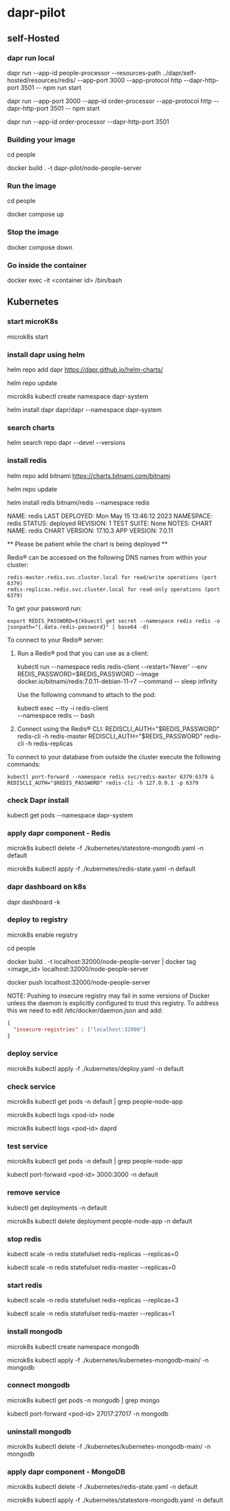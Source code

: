 # dapr-pilot

##  self-Hosted

### dapr run local

dapr run --app-id people-processor --resources-path ../dapr/self-hosted/resources/redis/ --app-port 3000 --app-protocol http --dapr-http-port 3501 -- npm run start

dapr run --app-port 3000 --app-id order-processor --app-protocol http --dapr-http-port 3501 -- npm start

dapr run --app-id order-processor --dapr-http-port 3501


### Building your image
cd people

docker build . -t dapr-pilot/node-people-server



### Run the image
cd people

docker compose up


### Stop the image

docker compose down


### Go inside the container

docker exec -it \<container id> /bin/bash


## Kubernetes

### start microK8s

microk8s start

### install dapr using helm

helm repo add dapr https://dapr.github.io/helm-charts/

helm repo update

microk8s kubectl create namespace dapr-system

helm install dapr dapr/dapr --namespace dapr-system


### search charts
helm search repo dapr --devel --versions


### install redis

helm repo add bitnami https://charts.bitnami.com/bitnami

helm repo update

helm install redis bitnami/redis --namespace redis

NAME: redis
LAST DEPLOYED: Mon May 15 13:46:12 2023
NAMESPACE: redis
STATUS: deployed
REVISION: 1
TEST SUITE: None
NOTES:
CHART NAME: redis
CHART VERSION: 17.10.3
APP VERSION: 7.0.11

** Please be patient while the chart is being deployed **

Redis&reg; can be accessed on the following DNS names from within your cluster:

    redis-master.redis.svc.cluster.local for read/write operations (port 6379)
    redis-replicas.redis.svc.cluster.local for read-only operations (port 6379)

To get your password run:

    export REDIS_PASSWORD=$(kbuectl get secret --namespace redis redis -o jsonpath="{.data.redis-password}" | base64 -d)

To connect to your Redis&reg; server:

1. Run a Redis&reg; pod that you can use as a client:

   kubectl run --namespace redis redis-client --restart='Never'  --env REDIS_PASSWORD=$REDIS_PASSWORD  --image docker.io/bitnami/redis:7.0.11-debian-11-r7 --command -- sleep infinity

   Use the following command to attach to the pod:

   kubectl exec --tty -i redis-client \
   --namespace redis -- bash

2. Connect using the Redis&reg; CLI:
   REDISCLI_AUTH="$REDIS_PASSWORD" redis-cli -h redis-master
   REDISCLI_AUTH="$REDIS_PASSWORD" redis-cli -h redis-replicas

To connect to your database from outside the cluster execute the following commands:

    kubectl port-forward --namespace redis svc/redis-master 6379:6379 &
    REDISCLI_AUTH="$REDIS_PASSWORD" redis-cli -h 127.0.0.1 -p 6379
    

### check Dapr install

kubectl get pods --namespace dapr-system


### apply dapr component - Redis

microk8s kubectl delete -f ./kubernetes/statestore-mongodb.yaml -n default

microk8s kubectl apply -f ./kubernetes/redis-state.yaml -n default


### dapr dashboard on k8s

dapr dashboard -k

### deploy to registry

microk8s enable registry

cd people

docker build . -t localhost:32000/node-people-server |
docker tag \<image_id> localhost:32000/node-people-server 

docker push localhost:32000/node-people-server 

NOTE: Pushing to insecure registry may fail in some versions of Docker unless the daemon is explicitly configured 
to trust this registry. To address this we need to edit /etc/docker/daemon.json and add:

```json
{
  "insecure-registries" : ["localhost:32000"]
}
```


### deploy service 

microk8s kubectl apply -f ./kubernetes/deploy.yaml -n default


### check service

microk8s kubectl get pods -n default | grep people-node-app

microk8s kubectl logs \<pod-id> node

microk8s kubectl logs \<pod-id> daprd


### test service

microk8s kubectl get pods -n default | grep people-node-app

kubectl port-forward \<pod-id> 3000:3000 -n default


### remove service 

kubectl  get  deployments -n default

microk8s kubectl delete deployment people-node-app -n default


### stop redis

kubectl scale -n redis statefulset redis-replicas --replicas=0

kubectl scale -n redis statefulset redis-master --replicas=0


### start redis

kubectl scale -n redis statefulset redis-replicas --replicas=3

kubectl scale -n redis statefulset redis-master --replicas=1


### install mongodb

microk8s kubectl create namespace mongodb

microk8s kubectl apply -f ./kubernetes/kubernetes-mongodb-main/ -n mongodb


### connect mongodb

microk8s kubectl get pods -n mongodb | grep mongo

kubectl port-forward \<pod-id> 27017:27017 -n mongodb

### uninstall mongodb

microk8s kubectl delete -f ./kubernetes/kubernetes-mongodb-main/ -n mongodb


### apply dapr component - MongoDB

microk8s kubectl delete -f ./kubernetes/redis-state.yaml -n default

microk8s kubectl apply -f ./kubernetes/statestore-mongodb.yaml -n default




